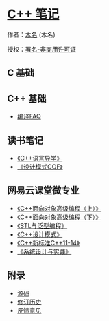 # [C++ 笔记]()

作者：[木名](https://github.com/mumingv) (木名)

授权：<a rel="license" href="http://creativecommons.org/licenses/by-nc/4.0/">署名-非商用许可证</a>

## C 基础

## C++ 基础
- [编译FAQ](#docs/faq_compile)

## 读书笔记
- [《C++语言导学》](#docs/book_atcpp)
- [《设计模式GOF》](#docs/book_dp)

## 网易云课堂微专业
- [《C++面向对象高级编程（上）》](#docs/class_oop_up)
- [《C++面向对象高级编程（下）》](#docs/class_oop_down)
- [《STL与泛型编程》](#docs/class_stl)
- [《C++设计模式》](#docs/class_dp)
- [《C++新标准C++11-14》](#docs/class_new_std)
- [《系统设计与实践》](#docs/class_sys_design)


## 附录 
- [源码](https://github.com/mumingv/gitreposity)
- [修订历史](https://github.com/mumingv/gitreposity/commits/master)
- [反馈意见](https://github.com/mumingv/gitreposity/issues)

